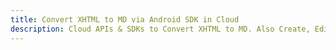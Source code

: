 ---title: Convert XHTML to MD via Android SDK in Clouddescription: Cloud APIs & SDKs to Convert XHTML to MD. Also Create, Edit & Render Microsoft Word & OpenOffice documents in the Cloud.---